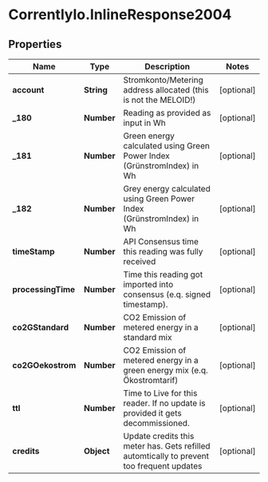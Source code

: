 # CorrentlyIo.InlineResponse2004

## Properties

Name | Type | Description | Notes
------------ | ------------- | ------------- | -------------
**account** | **String** | Stromkonto/Metering address allocated (this is not the MELOID!) | [optional] 
**_180** | **Number** | Reading as provided as input in Wh | [optional] 
**_181** | **Number** | Green energy calculated using Green Power Index (GrünstromIndex) in Wh | [optional] 
**_182** | **Number** | Grey energy calculated using Green Power Index (GrünstromIndex) in Wh | [optional] 
**timeStamp** | **Number** | API Consensus time this reading was fully received | [optional] 
**processingTime** | **Number** | Time this reading got imported into consensus (e.q. signed timestamp). | [optional] 
**co2GStandard** | **Number** | CO2 Emission of metered energy in a standard mix | [optional] 
**co2GOekostrom** | **Number** | CO2 Emission of metered energy in a green energy mix (e.q. Ökostromtarif) | [optional] 
**ttl** | **Number** | Time to Live for this reader. If no update is provided it gets decommissioned. | [optional] 
**credits** | **Object** | Update credits this meter has. Gets refilled automtically to prevent too frequent updates | [optional] 


